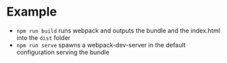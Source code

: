 # Example

* `npm run build` runs webpack and outputs the bundle and the index.html into the `dist` folder
* `npm run serve` spawns a webpack-dev-server in the default configuration serving the bundle
